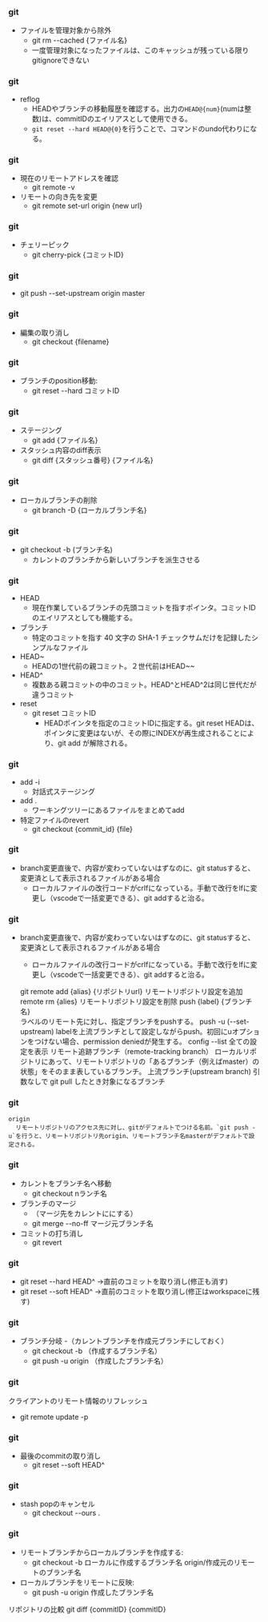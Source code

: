 ### git
- ファイルを管理対象から除外
  - git rm --cached {ファイル名}
  - 一度管理対象になったファイルは、このキャッシュが残っている限りgitignoreできない

### git
- reflog
  - HEADやブランチの移動履歴を確認する。出力の`HEAD@{num}`(numは整数)は、commitIDのエイリアスとして使用できる。
  - `git reset --hard HEAD@{0}`を行うことで、コマンドのundo代わりになる。
  
### git
- 現在のリモートアドレスを確認
  - git remote -v
- リモートの向き先を変更
  - git remote set-url origin {new url}

### git
- チェリーピック
  - git cherry-pick {コミットID}

### git
- git push --set-upstream origin master

### git
- 編集の取り消し
  - git checkout {filename}

### git
- ブランチのposition移動:
  - git reset --hard コミットID

### git
- ステージング
  - git add {ファイル名}
- スタッシュ内容のdiff表示
  - git diff {スタッシュ番号} {ファイル名}

### git
- ローカルブランチの削除
  - git branch -D {ローカルブランチ名}

### git
- git checkout -b (ブランチ名)
  - カレントのブランチから新しいブランチを派生させる

### git
- HEAD
  - 現在作業しているブランチの先頭コミットを指すポインタ。コミットIDのエイリアスとしても機能する。
- ブランチ
  - 特定のコミットを指す 40 文字の SHA-1 チェックサムだけを記録したシンプルなファイル
- HEAD~
  - HEADの1世代前の親コミット。２世代前はHEAD~~
- HEAD^
  - 複数ある親コミットの中のコミット。HEAD^とHEAD^2は同じ世代だが違うコミット
- reset
  - git reset コミットID
    - HEADポインタを指定のコミットIDに指定する。git reset HEADは、ポインタに変更はないが、その際にINDEXが再生成されることにより、git add が解除される。

### git
- add -i
  - 対話式ステージング
- add .
  - ワーキングツリーにあるファイルをまとめてadd
- 特定ファイルのrevert
  - git checkout {commit_id} {file}

### git
- branch変更直後で、内容が変わっていないはずなのに、git statusすると、変更済として表示されるファイルがある場合
  - ローカルファイルの改行コードがcrlfになっている。手動で改行をlfに変更し（vscodeで一括変更できる）、git addすると治る。

### git
- branch変更直後で、内容が変わっていないはずなのに、git statusすると、変更済として表示されるファイルがある場合
  - ローカルファイルの改行コードがcrlfになっている。手動で改行をlfに変更し（vscodeで一括変更できる）、git addすると治る。

  git
    remote add {alias} {リポジトリurl}
      リモートリポジトリ設定を追加
    remote rm {alies} 
      リモートリポジトリ設定を削除
    push {label} {ブランチ名}  
      ラベルのリモート先に対し、指定ブランチをpushする。
    push -u (--set-upstream) 
      labelを上流ブランチとして設定しながらpush。初回にuオプションをつけない場合、permission deniedが発生する。
    config --list
      全ての設定を表示
    リモート追跡ブランチ（remote-tracking branch）
      ローカルリポジトリにあって、リモートリポジトリの「あるブランチ（例えばmaster）の状態」をそのまま表しているブランチ。
    上流ブランチ(upstream branch)
      引数なしで git pull したとき対象になるブランチ


### git
    origin
      リモートリポジトリのアクセス先に対し、gitがデフォルトでつける名前。`git push -u`を行うと、リモートリポジトリ先origin、リモートブランチ名masterがデフォルトで設定される。


  ### git
  - カレントをブランチ名へ移動
    - git checkout nランチ名
  - ブランチのマージ
    - （マージ先をカレントににする）
    - git merge --no-ff マージ元ブランチ名
  - コミットの打ち消し
    - git revert <commit>

  ### git
  - git reset --hard HEAD^  →直前のコミットを取り消し(修正も消す)
  - git reset --soft HEAD^  →直前のコミットを取り消し(修正はworkspaceに残す)

  ### git
  - ブランチ分岐
    -（カレントブランチを作成元ブランチにしておく）
    - git checkout -b （作成するブランチ名）
    - git push -u origin （作成したブランチ名）

  ### git 
  クライアントのリモート情報のリフレッシュ
  - git remote update -p

  ### git 
- 最後のcommitの取り消し
  - git reset --soft HEAD^

### git
- stash popのキャンセル
  - git checkout --ours .

### git
- リモートブランチからローカルブランチを作成する:
  - git checkout -b ローカルに作成するブランチ名 origin/作成元のリモートのブランチ名
- ローカルブランチをリモートに反映:
  - git push -u origin 作成したブランチ名


リポジトリの比較
git diff {commitID} {commitID}












